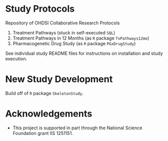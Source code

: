 Study Protocols
===============

Repository of OHDSI Collaborative Research Protocols

1. Treatment Pathways (stuck in self-executed `SQL`)
2. Treatment Pathways in 12 Months (as `R` package `TxPathways12mo`)
3. Pharmacogenetic Drug Study (as `R` package `PGxDrugStudy`)

See individual study README files for instructions on installation and study execution.

New Study Development
================

Build off of `R` package `SkeletonStudy`.

Acknowledgements
================
- This project is supported in part through the National Science Foundation grant IIS 1251151.
